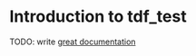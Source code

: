 # Introduction to tdf_test

TODO: write [great documentation](http://jacobian.org/writing/what-to-write/)
